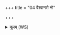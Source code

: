+++
title = "04 वैश्वानरो नो"

+++
<details><summary>मूलम् (WS)</summary>

वैश्वानरो नो आगमदिमं यज्ञं सजूः ।  
उपेमं सुष्टुतिं मम ॥ ५ ॥
</details>